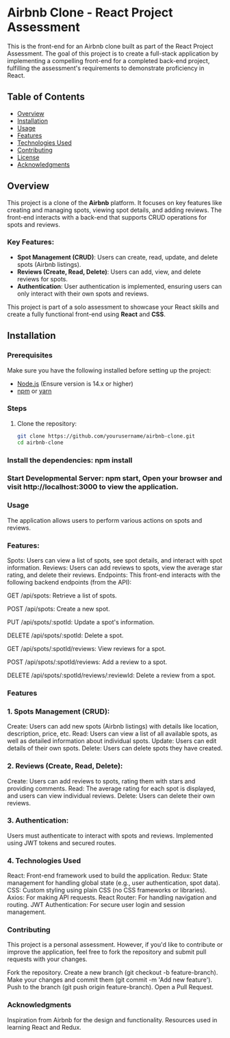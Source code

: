 # Airbnb Clone - React Project Assessment

This is the front-end for an Airbnb clone built as part of the React Project Assessment. The goal of this project is to create a full-stack application by implementing a compelling front-end for a completed back-end project, fulfilling the assessment's requirements to demonstrate proficiency in React.

## Table of Contents

- [Overview](#overview)
- [Installation](#installation)
- [Usage](#usage)
- [Features](#features)
- [Technologies Used](#technologies-used)
- [Contributing](#contributing)
- [License](#license)
- [Acknowledgments](#acknowledgments)

## Overview

This project is a clone of the **Airbnb** platform. It focuses on key features like creating and managing spots, viewing spot details, and adding reviews. The front-end interacts with a back-end that supports CRUD operations for spots and reviews.

### Key Features:

- **Spot Management (CRUD)**: Users can create, read, update, and delete spots (Airbnb listings).
- **Reviews (Create, Read, Delete)**: Users can add, view, and delete reviews for spots.
- **Authentication**: User authentication is implemented, ensuring users can only interact with their own spots and reviews.

This project is part of a solo assessment to showcase your React skills and create a fully functional front-end using **React** and **CSS**.

## Installation

### Prerequisites

Make sure you have the following installed before setting up the project:

- [Node.js](https://nodejs.org/) (Ensure version is 14.x or higher)
- [npm](https://www.npmjs.com/) or [yarn](https://yarnpkg.com/)

### Steps

1. Clone the repository:
   ```bash
   git clone https://github.com/yourusername/airbnb-clone.git
   cd airbnb-clone
   ```

### Install the dependencies: npm install

### Start Developmental Server: npm start, Open your browser and visit http://localhost:3000 to view the application.

### Usage

The application allows users to perform various actions on spots and reviews.

### Features:

Spots: Users can view a list of spots, see spot details, and interact with spot information.
Reviews: Users can add reviews to spots, view the average star rating, and delete their reviews.
Endpoints:
This front-end interacts with the following backend endpoints (from the API):

GET /api/spots: Retrieve a list of spots.

POST /api/spots: Create a new spot.

PUT /api/spots/:spotId: Update a spot's information.

DELETE /api/spots/:spotId: Delete a spot.

GET /api/spots/:spotId/reviews: View reviews for a spot.

POST /api/spots/:spotId/reviews: Add a review to a spot.

DELETE /api/spots/:spotId/reviews/:reviewId: Delete a review from a spot.

### Features

### 1. Spots Management (CRUD):

Create: Users can add new spots (Airbnb listings) with details like location, description, price, etc.
Read: Users can view a list of all available spots, as well as detailed information about individual spots.
Update: Users can edit details of their own spots.
Delete: Users can delete spots they have created.

### 2. Reviews (Create, Read, Delete):

Create: Users can add reviews to spots, rating them with stars and providing comments.
Read: The average rating for each spot is displayed, and users can view individual reviews.
Delete: Users can delete their own reviews.

### 3. Authentication:

Users must authenticate to interact with spots and reviews.
Implemented using JWT tokens and secured routes.

### 4. Technologies Used

React: Front-end framework used to build the application.
Redux: State management for handling global state (e.g., user authentication, spot data).
CSS: Custom styling using plain CSS (no CSS frameworks or libraries).
Axios: For making API requests.
React Router: For handling navigation and routing.
JWT Authentication: For secure user login and session management.

### Contributing

This project is a personal assessment. However, if you'd like to contribute or improve the application, feel free to fork the repository and submit pull requests with your changes.

Fork the repository.
Create a new branch (git checkout -b feature-branch).
Make your changes and commit them (git commit -m 'Add new feature').
Push to the branch (git push origin feature-branch).
Open a Pull Request.

### Acknowledgments

Inspiration from Airbnb for the design and functionality.
Resources used in learning React and Redux.
